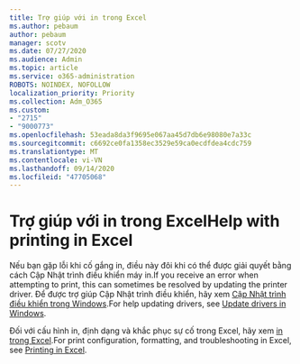 ```yaml
---
title: Trợ giúp với in trong Excel
ms.author: pebaum
author: pebaum
manager: scotv
ms.date: 07/27/2020
ms.audience: Admin
ms.topic: article
ms.service: o365-administration
ROBOTS: NOINDEX, NOFOLLOW
localization_priority: Priority
ms.collection: Adm_O365
ms.custom:
- "2715"
- "9000773"
ms.openlocfilehash: 53eada8da3f9695e067aa45d7db6e98080e7a33c
ms.sourcegitcommit: c6692ce0fa1358ec3529e59ca0ecdfdea4cdc759
ms.translationtype: MT
ms.contentlocale: vi-VN
ms.lasthandoff: 09/14/2020
ms.locfileid: "47705068"
---
```

# <a name="help-with-printing-in-excel"></a><span data-ttu-id="1cdae-102">Trợ giúp với in trong Excel</span><span class="sxs-lookup"><span data-stu-id="1cdae-102">Help with printing in Excel</span></span>

<span data-ttu-id="1cdae-103">Nếu bạn gặp lỗi khi cố gắng in, điều này đôi khi có thể được giải quyết bằng cách Cập Nhật trình điều khiển máy in.</span><span class="sxs-lookup"><span data-stu-id="1cdae-103">If you receive an error when attempting to print, this can sometimes be resolved by updating the printer driver.</span></span> <span data-ttu-id="1cdae-104">Để được trợ giúp Cập Nhật trình điều khiển, hãy xem [Cập Nhật trình điều khiển trong Windows](https://support.microsoft.com/help/4028443/windows-10-update-drivers).</span><span class="sxs-lookup"><span data-stu-id="1cdae-104">For help updating drivers, see [Update drivers in Windows](https://support.microsoft.com/help/4028443/windows-10-update-drivers).</span></span>

<span data-ttu-id="1cdae-105">Đối với cấu hình in, định dạng và khắc phục sự cố trong Excel, hãy xem [in trong Excel](https://support.office.com/client/9785e791-de6f-48dd-9b0d-899d75c33d69).</span><span class="sxs-lookup"><span data-stu-id="1cdae-105">For print configuration, formatting, and troubleshooting in Excel, see [Printing in Excel](https://support.office.com/client/9785e791-de6f-48dd-9b0d-899d75c33d69).</span></span>